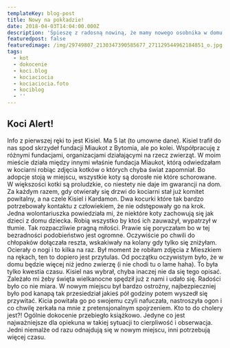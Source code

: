```yaml
---
templateKey: blog-post
title: Nowy na pokładzie!
date: 2018-04-03T14:04:00.000Z
description: 'Śpieszę z radosną nowiną, że mamy nowego osobnika w domu.'
featuredpost: false
featuredimage: /img/29749807_2130347390585677_271129544962184851_o.jpg
tags:
  - kot
  - dokocenie
  - koci.blog
  - kociaciocia
  - kociaciocia.foto
  - kociblog
  - ''
---
```

## Koci Alert! 

Info z pierwszej ręki to jest Kisiel. Ma 5 lat (to umowne dane). Kisiel trafił do nas spod skrzydeł fundacji Miaukot z Bytomia, ale po kolei. Współpracuję z różnymi fundacjami, organizacjami działającymi na rzecz zwierząt. W moim mieście działa między innymi właśnie fundacja Miaukot, którą odwiedzałam w kociarni robiąc zdjęcia kotków o których chyba świat zapomniał. Bo adopcje stoją w miejscu, wszystkie koty są dorosłe nie które schorowane. W większości kotki są proludzkie, co niestety nie daje im gwarancji na dom.  Za każdym razem, gdy otwierały się drzwi do kociarni stał już komitet powitalny, a na czele Kisiel i Kardamon. Dwa kocurki które tak bardzo potrzebowały kontaktu z człowiekiem, że nie odstępowały go na krok. Jedna wolontariuszka powiedziała mi, że niektóre koty zachowują się jak dzieci z domu dziecka. Robią wszystko by ktoś ich zauważył, wypatrzył w tłumie. Tak rozpaczliwie pragną miłości. Prawie się poryczałam bo w tej bezradności podobieństwo jest ogromne. Oczywiście po chwili do chłopaków dołączała reszta, wskakiwały na kolany gdy tylko się zniżyłam. Ocierały o nogi i to kilka na raz. Był moment że robiłam zdjęcia z Mieszkiem na rękach, ten to dopiero jest przytulas. Od początku oczywistym było, że w domu będzie więcej niż jedno zwierzę (i nie chodi tu o lame haha). To była tylko kwestia czasu. Kisiel nas wybrał, chyba inaczej nie da się tego opisać. Zależało mi żeby święta wielkanocne spędził już z nami i udało się. Radości było co nie miara. W nowym miejscu był bardzo ostrożny, najbezpieczniej było pod kanapą tak przesiedział jakieś pół godziny potem wyszedł się przywitać. Kicia powitała go po swojemu czyli nafuczała, nastroszyła ogon i co chwilę zerkała na mnie z pretensjonalnym spojrzeniem. Kto to do cholery jest?! Ogólnie dokocenie przebiegło książkowo. Jedyne co jest najważniejsze dla opiekuna w takiej sytuacji to cierpliwość i obserwacja. Jedni niemalże od razu odnajdują się w nowym miejscu, inni potrzebują więcej czasu.

